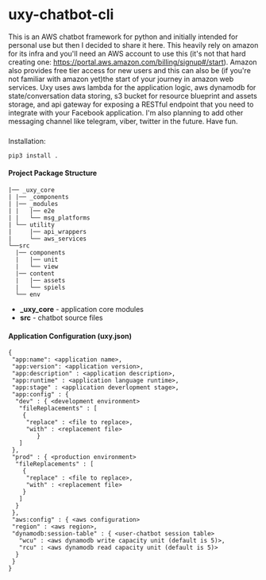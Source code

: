 uxy-chatbot-cli
======
This is an AWS chatbot framework for python and initially intended for personal use but then I decided
to share it here. This heavily rely on amazon for its infra and you'll need an AWS account to use this (it's not
that hard creating one: https://portal.aws.amazon.com/billing/signup#/start). Amazon also provides free
tier access for new users and this can also be (if you're not familiar with amazon yet)the start of your
journey in amazon web services. Uxy uses aws lambda for the application logic, aws dynamodb for state/conversation
data storing, s3 bucket for resource blueprint and assets storage, and api gateway for exposing a RESTful endpoint
that you need to integrate with your Facebook application. I'm also planning to add other messaging channel
like telegram, viber, twitter in the future. Have fun.

###
Installation:	
```
pip3 install .
```

#### Project Package Structure
```
|── _uxy_core
| |── _components
| |── _modules
| |   |── e2e
| |   └── msg_platforms
| └── utility
|     |── api_wrappers
|     └── aws_services
└──src
  |── components
  |   |── unit
  |   └── view
  |── content
  |   |── assets
  |   └── spiels
  └── env
```

* **_uxy_core** - application core modules
* **src** - chatbot source files


#### Application Configuration (uxy.json)
```
{
 "app:name": <application name>,
 "app:version": <application version>,
 "app:description" : <application description>,
 "app:runtime" : <application language runtime>,
 "app:stage" : <application deverlopment stage>,
 "app:config" : {
  "dev" : {	<development environment>
   "fileReplacements" : [
    {
     "replace" : <file to replace>,
     "with" : <replacement file>
		}
   ]
 },
 "prod" : {	<production environment>
  "fileReplacements" : [
    {
     "replace" : <file to replace>,
     "with" : <replacement file>
    }
   ]
  }
 },
 "aws:config" : { <aws configuration>
 "region" : <aws region>,
 "dynamodb:session-table" : { <user-chatbot session table>
   "wcu" : <aws dynamodb write capacity unit (default is 5)>,
   "rcu" : <aws dynamodb read capacity unit (default is 5)>
  }
 }
}
```

